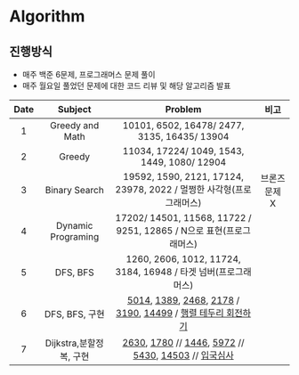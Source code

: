 # Algorithm
## 진행방식
- 매주 백준 6문제, 프로그래머스 문제 풀이
- 매주 월요일 풀었던 문제에 대한 코드 리뷰 및 해당 알고리즘 발표

|Date|Subject|Problem|비고|
|:---:|:---:|:---:|:---:|
|1|Greedy and Math|10101, 6502, 16478/ 2477, 3135, 16435/ 13904 ||
|2|Greedy|11034, 17224/ 1049, 1543, 1449, 1080/ 12904 ||
|3|Binary Search|19592, 1590, 2121, 17124, 23978, 2022 / 멀쩡한 사각형(프로그래머스) |브론즈 문제 X|
|4|Dynamic Programing|17202/ 14501, 11568, 11722 / 9251, 12865 / N으로 표현(프로그래머스)||
|5|DFS, BFS|1260, 2606, 1012, 11724, 3184, 16948 / 타겟 넘버(프로그래머스) ||
|6|DFS, BFS, 구현|[5014](https://www.acmicpc.net/problem/5014), [1389](https://www.acmicpc.net/problem/1389), [2468](https://www.acmicpc.net/problem/2468), [2178](https://www.acmicpc.net/problem/2178) / [3190](https://www.acmicpc.net/problem/3190), [14499](https://www.acmicpc.net/problem/14499) / [행렬 테두리 회전하기](https://school.programmers.co.kr/learn/courses/30/lessons/77485)||
|7|Dijkstra,분할정복, 구현|[2630](https://www.acmicpc.net/problem/2630), [1780](https://www.acmicpc.net/problem/1780) // [1446](https://www.acmicpc.net/problem/1446), [5972](https://www.acmicpc.net/problem/5972) // [5430](https://www.acmicpc.net/problem/5430), [14503](https://www.acmicpc.net/problem/14503) // [입국심사](https://school.programmers.co.kr/learn/courses/30/lessons/43238)||
